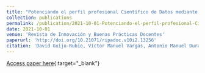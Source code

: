 ```yaml
---
title: "Potenciando el perfil profesional Científico de Datos mediante dinámicas de competición"
collection: publications
permalink: /publication/2021-10-01-Potenciando-el-perfil-profesional-Cientifico-de-Datos-mediante-dinamicas-de-competicion
date: 2021-10-01
venue: 'Revista de Innovación y Buenas Prácticas Docentes'
paperurl: 'http://doi.org/10.21071/ripadoc.v10i2.13256'
citation: 'David Guijo-Rubio, Víctor Manuel Vargas, Antonio Manuel Durán-Rosal, Antonio Manuel Gómez-Orellana, Javier Barbero-Gómez, Juan Carlos Fernández, <strong>Pedro Antonio Gutiérrez</strong>, &quot;Potenciando el perfil profesional Científico de Datos mediante dinámicas de competición.&quot; Revista de Innovación y Buenas Prácticas Docentes, Vol. 10(2), 2021, pp.101-106.'
---
```

[Access paper here](http://doi.org/10.21071/ripadoc.v10i2.13256){:target="_blank"}
